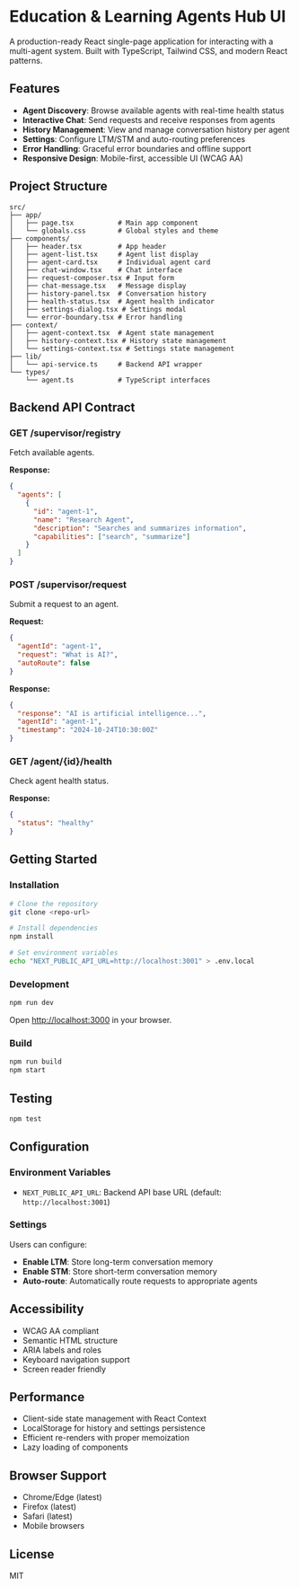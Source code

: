 # Education & Learning Agents Hub UI

A production-ready React single-page application for interacting with a multi-agent system. Built with TypeScript, Tailwind CSS, and modern React patterns.

## Features

- **Agent Discovery**: Browse available agents with real-time health status
- **Interactive Chat**: Send requests and receive responses from agents
- **History Management**: View and manage conversation history per agent
- **Settings**: Configure LTM/STM and auto-routing preferences
- **Error Handling**: Graceful error boundaries and offline support
- **Responsive Design**: Mobile-first, accessible UI (WCAG AA)

## Project Structure

```
src/
├── app/
│   ├── page.tsx           # Main app component
│   └── globals.css        # Global styles and theme
├── components/
│   ├── header.tsx         # App header
│   ├── agent-list.tsx     # Agent list display
│   ├── agent-card.tsx     # Individual agent card
│   ├── chat-window.tsx    # Chat interface
│   ├── request-composer.tsx # Input form
│   ├── chat-message.tsx   # Message display
│   ├── history-panel.tsx  # Conversation history
│   ├── health-status.tsx  # Agent health indicator
│   ├── settings-dialog.tsx # Settings modal
│   └── error-boundary.tsx # Error handling
├── context/
│   ├── agent-context.tsx  # Agent state management
│   ├── history-context.tsx # History state management
│   └── settings-context.tsx # Settings state management
├── lib/
│   └── api-service.ts     # Backend API wrapper
└── types/
    └── agent.ts           # TypeScript interfaces
```

## Backend API Contract

### GET /supervisor/registry
Fetch available agents.

**Response:**
```json
{
  "agents": [
    {
      "id": "agent-1",
      "name": "Research Agent",
      "description": "Searches and summarizes information",
      "capabilities": ["search", "summarize"]
    }
  ]
}
```

### POST /supervisor/request
Submit a request to an agent.

**Request:**
```json
{
  "agentId": "agent-1",
  "request": "What is AI?",
  "autoRoute": false
}
```

**Response:**
```json
{
  "response": "AI is artificial intelligence...",
  "agentId": "agent-1",
  "timestamp": "2024-10-24T10:30:00Z"
}
```

### GET /agent/{id}/health
Check agent health status.

**Response:**
```json
{
  "status": "healthy"
}
```

## Getting Started

### Installation

```bash
# Clone the repository
git clone <repo-url>

# Install dependencies
npm install

# Set environment variables
echo "NEXT_PUBLIC_API_URL=http://localhost:3001" > .env.local
```

### Development

```bash
npm run dev
```

Open [http://localhost:3000](http://localhost:3000) in your browser.

### Build

```bash
npm run build
npm start
```

## Testing

```bash
npm test
```

## Configuration

### Environment Variables

- `NEXT_PUBLIC_API_URL`: Backend API base URL (default: `http://localhost:3001`)

### Settings

Users can configure:
- **Enable LTM**: Store long-term conversation memory
- **Enable STM**: Store short-term conversation memory
- **Auto-route**: Automatically route requests to appropriate agents

## Accessibility

- WCAG AA compliant
- Semantic HTML structure
- ARIA labels and roles
- Keyboard navigation support
- Screen reader friendly

## Performance

- Client-side state management with React Context
- LocalStorage for history and settings persistence
- Efficient re-renders with proper memoization
- Lazy loading of components

## Browser Support

- Chrome/Edge (latest)
- Firefox (latest)
- Safari (latest)
- Mobile browsers

## License

MIT
